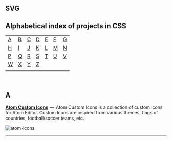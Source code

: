 ## SVG

## Alphabetical index of projects in CSS

|       |       |       |       |       |       |       |
|---    |---    |---    |---    |---    |---    |    ---|
|[A](#a)|[B](#b)|[C](#c)|[D](#d)|[E](#e)|[F](#f)|[G](#g)|
|[H](#h)|[I](#i)|[J](#j)|[K](#k)|[L](#l)|[M](#m)|[N](#n)|
|[P](#p)|[Q](#q)|[R](#r)|[S](#s)|[T](#t)|[U](#u)|[V](#v)|
|[W](#w)|[X](#x)|[Y](#y)|[Z](#z)|       |       |       |
|       |       |       |       |       |       |       |

<br>

## A

[**Atom Custom Icons**](https://github.com/HackeSta/atom-icons)  —  Atom Custom Icons is a collection of custom icons for Atom Editor. Custom Icons are inspired from various themes, flags of countries, football/soccer teams, etc.

![atom-icons](https://raw.githubusercontent.com/HackeSta/atom-icons/master/promo.png)

---
